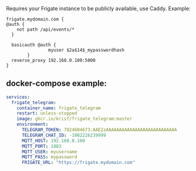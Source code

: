 Requires your Frigate instance to be publicly available, use Caddy. Example:
```
frigate.mydomain.com {
@auth {
    not path /api/events/*
  }

  basicauth @auth {
                myuser $2a$14$_mypasswordhash
        }
  reverse_proxy 192.168.0.100:5000
}

```

docker-compose example:
-----------

```yaml
services:
  frigate_telegram:
    container_name: frigate_telegram
    restart: unless-stopped
    image: ghcr.io/krisf/frigate_telegram:master
    environment:
      TELEGRAM_TOKEN: 7024604673:AAE2zAAAAAAAAAAAAAAAAAAAAAAAAAAA
      TELEGRAM_CHAT_ID: -1002226239999
      MQTT_HOST: 192.168.0.100
      MQTT_PORT: 1883
      MQTT_USER: myusername
      MQTT_PASS: mypassword
      FRIGATE_URL: "https://frigate.mydomain.com"
```